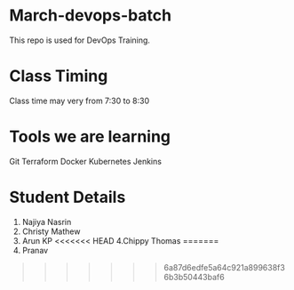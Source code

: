 # March-devops-batch
This repo is used for DevOps Training. 

# Class Timing
Class time may very from 7:30 to 8:30

# Tools we are learning

Git
Terraform
Docker
Kubernetes
Jenkins

# Student Details

1. Najiya Nasrin
2. Christy Mathew 
3. Arun KP
<<<<<<< HEAD
4.Chippy Thomas
=======
4. Pranav
>>>>>>> 6a87d6edfe5a64c921a899638f36b3b50443baf6
